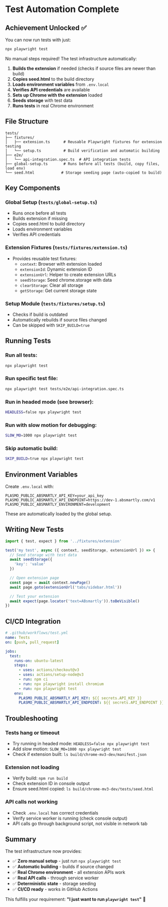 # Test Automation Complete

## Achievement Unlocked ✅

You can now run tests with just:
```bash
npx playwright test
```

No manual steps required! The test infrastructure automatically:

1. **Builds the extension** if needed (checks if source files are newer than build)
2. **Copies seed.html** to the build directory
3. **Loads environment variables** from `.env.local`
4. **Verifies API credentials** are available
5. **Sets up Chrome with the extension** loaded
6. **Seeds storage** with test data
7. **Runs tests** in real Chrome environment

## File Structure

```
tests/
├── fixtures/
│   ├── extension.ts      # Reusable Playwright fixtures for extension testing
│   └── setup.ts          # Build verification and automatic building
├── e2e/
│   └── api-integration.spec.ts  # API integration tests
├── global-setup.ts       # Runs before all tests (build, copy files, load env)
└── seed.html            # Storage seeding page (auto-copied to build)
```

## Key Components

### Global Setup (`tests/global-setup.ts`)
- Runs once before all tests
- Builds extension if missing
- Copies seed.html to build directory
- Loads environment variables
- Verifies API credentials

### Extension Fixtures (`tests/fixtures/extension.ts`)
- Provides reusable test fixtures:
  - `context`: Browser with extension loaded
  - `extensionId`: Dynamic extension ID
  - `extensionUrl`: Helper to create extension URLs
  - `seedStorage`: Seed chrome.storage with data
  - `clearStorage`: Clear all storage
  - `getStorage`: Get current storage state

### Setup Module (`tests/fixtures/setup.ts`)
- Checks if build is outdated
- Automatically rebuilds if source files changed
- Can be skipped with `SKIP_BUILD=true`

## Running Tests

### Run all tests:
```bash
npx playwright test
```

### Run specific test file:
```bash
npx playwright test tests/e2e/api-integration.spec.ts
```

### Run in headed mode (see browser):
```bash
HEADLESS=false npx playwright test
```

### Run with slow motion for debugging:
```bash
SLOW_MO=1000 npx playwright test
```

### Skip automatic build:
```bash
SKIP_BUILD=true npx playwright test
```

## Environment Variables

Create `.env.local` with:
```env
PLASMO_PUBLIC_ABSMARTLY_API_KEY=your_api_key
PLASMO_PUBLIC_ABSMARTLY_API_ENDPOINT=https://dev-1.absmartly.com/v1
PLASMO_PUBLIC_ABSMARTLY_ENVIRONMENT=development
```

These are automatically loaded by the global setup.

## Writing New Tests

```typescript
import { test, expect } from '../fixtures/extension'

test('my test', async ({ context, seedStorage, extensionUrl }) => {
  // Seed storage with test data
  await seedStorage({
    'key': 'value'
  })

  // Open extension page
  const page = await context.newPage()
  await page.goto(extensionUrl('tabs/sidebar.html'))

  // Test your extension
  await expect(page.locator('text=ABsmartly')).toBeVisible()
})
```

## CI/CD Integration

```yaml
# .github/workflows/test.yml
name: Tests
on: [push, pull_request]

jobs:
  test:
    runs-on: ubuntu-latest
    steps:
      - uses: actions/checkout@v3
      - uses: actions/setup-node@v3
      - run: npm ci
      - run: npx playwright install chromium
      - run: npx playwright test
    env:
      PLASMO_PUBLIC_ABSMARTLY_API_KEY: ${{ secrets.API_KEY }}
      PLASMO_PUBLIC_ABSMARTLY_API_ENDPOINT: ${{ secrets.API_ENDPOINT }}
```

## Troubleshooting

### Tests hang or timeout
- Try running in headed mode: `HEADLESS=false npx playwright test`
- Add slow motion: `SLOW_MO=1000 npx playwright test`
- Check if extension built: `ls build/chrome-mv3-dev/manifest.json`

### Extension not loading
- Verify build: `npm run build`
- Check extension ID in console output
- Ensure seed.html copied: `ls build/chrome-mv3-dev/tests/seed.html`

### API calls not working
- Check `.env.local` has correct credentials
- Verify service worker is running (check console output)
- API calls go through background script, not visible in network tab

## Summary

The test infrastructure now provides:
- ✅ **Zero manual setup** - just run `npx playwright test`
- ✅ **Automatic building** - builds if source changed
- ✅ **Real Chrome environment** - all extension APIs work
- ✅ **Real API calls** - through service worker
- ✅ **Deterministic state** - storage seeding
- ✅ **CI/CD ready** - works in GitHub Actions

This fulfills your requirement: **"I just want to run `playwright test`"** 🎉